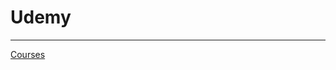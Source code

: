 # Udemy

---

[Courses](Udemy%201d51dde0501d4e34ae5bcb8fb6580565/Courses%20027960e963a34bee916f61152a8b8e97.csv)